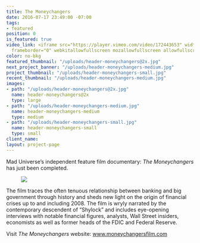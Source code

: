 ```yaml
---
title: The Moneychangers
date: 2016-07-17 23:49:00 -07:00
tags:
- featured
position: 0
is_featured: true
video_link: <iframe src="https://player.vimeo.com/video/172443653" width="640" height="360"
  frameborder="0" webkitallowfullscreen mozallowfullscreen allowfullscreen></iframe>
color: no-bkg
featured_thumbnail: "/uploads/header-moneychangers@2x.jpg"
next_project_banner: "/uploads/header-moneychangers-medium.jpg"
project_thumbnail: "/uploads/header-moneychangers-small.jpg"
recent_thumbnail: "/uploads/header-moneychangers-medium.jpg"
images:
- path: "/uploads/header-moneychangers@2x.jpg"
  name: header-moneychangers@2x
  type: large
- path: "/uploads/header-moneychangers-medium.jpg"
  name: header-moneychangers-medium
  type: medium
- path: "/uploads/header-moneychangers-small.jpg"
  name: header-moneychangers-small
  type: small
client_name: 
layout: project-page
---
```


Mad Universe’s independent feature film documentary: _The Moneychangers_ has just been completed.


<figure><img src="http://placehold.it/1000x450"></figure>

The film traces the often tenuous relationship between banking and big government through history and sheds new light on the origin of financial crises up to and including 2008. The film is wryly narrated by the contemporary descendent of “Shylock” and includes eye-opening interviews with notable financial figures, analysts, Wall Street insiders, economists as well as former heads of the FDIC and Federal Reserve.

Visit _The Moneychangers_ website: <a href="www.moneychangersfilm.com" target="_blank"> www.moneychangersfilm.com</a>
